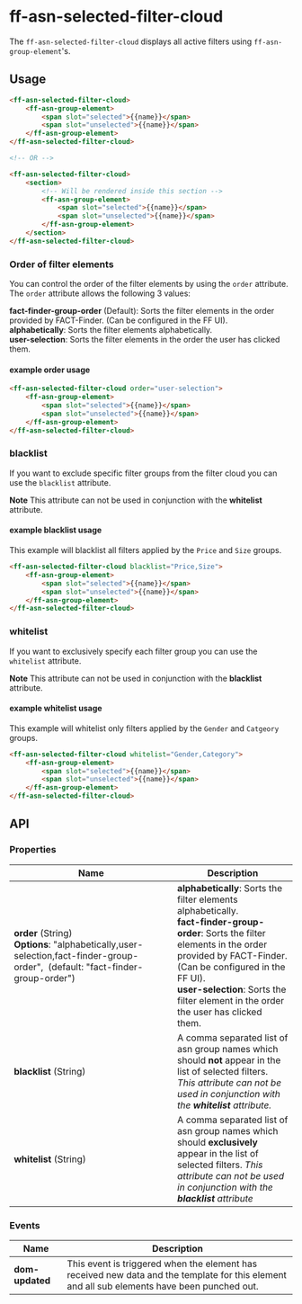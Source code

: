 # ff-asn-selected-filter-cloud
The `ff-asn-selected-filter-cloud` displays all active filters using `ff-asn-group-element`'s.

## Usage
```html
<ff-asn-selected-filter-cloud>
    <ff-asn-group-element>
        <span slot="selected">{{name}}</span>
        <span slot="unselected">{{name}}</span>
    </ff-asn-group-element>
</ff-asn-selected-filter-cloud>

<!-- OR -->

<ff-asn-selected-filter-cloud>
    <section>
        <!-- Will be rendered inside this section -->
        <ff-asn-group-element>
            <span slot="selected">{{name}}</span>
            <span slot="unselected">{{name}}</span>
        </ff-asn-group-element>
    </section>
</ff-asn-selected-filter-cloud>
```

### Order of filter elements
You can control the order of the filter elements by using the `order` attribute. The `order` attribute allows the following 3 values:

**fact-finder-group-order** (Default): Sorts the filter elements in the order provided by FACT-Finder. (Can be configured in the FF UI). <br>
**alphabetically**: Sorts the filter elements alphabetically. <br>
**user-selection**: Sorts the filter elements in the order the user has clicked them.

#### example order usage
```html
<ff-asn-selected-filter-cloud order="user-selection">
    <ff-asn-group-element>
        <span slot="selected">{{name}}</span>
        <span slot="unselected">{{name}}</span>
    </ff-asn-group-element>
</ff-asn-selected-filter-cloud>
```

### blacklist
If you want to exclude specific filter groups from the filter cloud you can use the `blacklist` attribute.

**Note**
This attribute can not be used in conjunction with the **whitelist** attribute.

#### example blacklist usage
This example will blacklist all filters applied by the `Price` and `Size` groups.
```html
<ff-asn-selected-filter-cloud blacklist="Price,Size">
    <ff-asn-group-element>
        <span slot="selected">{{name}}</span>
        <span slot="unselected">{{name}}</span>
    </ff-asn-group-element>
</ff-asn-selected-filter-cloud>
```

### whitelist
If you want to exclusively specify each filter group you can use the `whitelist` attribute.

**Note**
This attribute can not be used in conjunction with the **blacklist** attribute.

#### example whitelist usage
This example will whitelist only filters applied by the `Gender` and `Catgeory` groups.
```html
<ff-asn-selected-filter-cloud whitelist="Gender,Category">
    <ff-asn-group-element>
        <span slot="selected">{{name}}</span>
        <span slot="unselected">{{name}}</span>
    </ff-asn-group-element>
</ff-asn-selected-filter-cloud>
```

## API
### Properties
| Name | Description |
| ---- | ----------- |
| **order**&nbsp;(String) **Options**:&nbsp;"alphabetically,user-selection,fact-finder-group-order",&nbsp; (default: "fact-finder-group-order") | **alphabetically**: Sorts the filter elements alphabetically. <br>**fact-finder-group-order**: Sorts the filter elements in the order provided by FACT-Finder. (Can be configured in the FF UI). <br> **user-selection**: Sorts the filter element in the order the user has clicked them. |
| **blacklist**&nbsp;(String) | A comma separated list of asn group names which should **not** appear in the list of selected filters. _This attribute can not be used in conjunction with the **whitelist** attribute._ |
| **whitelist**&nbsp;(String) | A comma separated list of asn group names which should **exclusively** appear in the list of selected filters. _This attribute can not be used in conjunction with the **blacklist** attribute_ |

### Events
| Name | Description |
| ---- | ----------- |
| **dom-updated** |  This event is triggered when the element has received new data and the template for this element and all sub elements have been punched out. |
